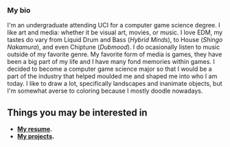 ### My bio

I'm an undergraduate attending UCI for a computer game science degree. I like art and media: whether it be visual art, movies, or music. I love EDM, my tastes do vary from Liquid Drum and Bass (_Hybrid Minds_), to House (_Shingo Nakamura_), and even Chiptune (_Dubmood_). I do ocasionally listen to music outside of my favorite genre. My favorite form of media is games, they have been a big part of my life and I have many fond memories within games. I decided to become a computer game science major so that I would be a part of the industry that helped moulded me and shaped me into who I am today. I like to draw a lot, specifically landscapes and inanimate objects, but I'm somewhat averse to coloring because I mostly doodle nowadays.   

## Things you may be interested in

- **[My resume](assets/documents/UCI_resume.pdf).**
- **[My projects](./another-page.html).**
